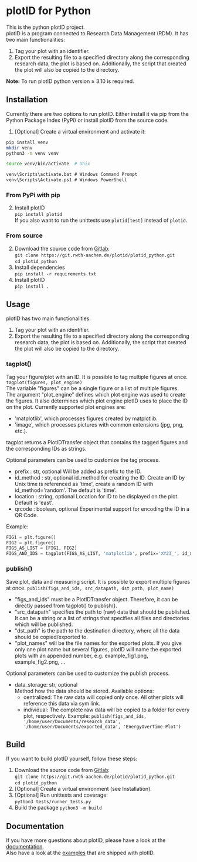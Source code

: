 # plotID for Python

This is the python plotID project.  
plotID is a program connected to Research Data Management (RDM). It has two main functionalities:
1. Tag your plot with an identifier.
2. Export the resulting file to a specified directory along the corresponding research data, the plot is based on. Additionally, the script that created the plot will also be copied to the directory.

**Note:** To run plotID python version &ge; 3.10 is required.

## Installation
Currently there are two options to run plotID. Either install it via pip from the Python Package Index (PyPi) or install plotID from the source code.

1. [Optional] Create a virtual environment and activate it:  
```bash
pip install venv
mkdir venv  
python3 -m venv venv

source venv/bin/activate  # Unix
```
```cmd
venv\Scripts\activate.bat # Windows Command Prompt
venv\Scripts\Activate.ps1 # Windows PowerShell
```

### From PyPi with pip
2. Install plotID  
`pip install plotid`  
If you also want to run the unittests use `plotid[test]` instead of `plotid`.

### From source
2. Download the source code from [Gitlab](https://git.rwth-aachen.de/plotid/plotid_python):  
`git clone https://git.rwth-aachen.de/plotid/plotid_python.git`  
`cd plotid_python`  
3. Install dependencies  
`pip install -r requirements.txt`  
4. Install plotID  
`pip install .`  

## Usage
plotID has two main functionalities:
1. Tag your plot with an identifier.
2. Export the resulting file to a specified directory along the corresponding research data, the plot is based on. Additionally, the script that created the plot will also be copied to the directory.

### tagplot()
Tag your figure/plot with an ID. It is possible to tag multiple figures at once.  
`tagplot(figures, plot_engine)`  
The variable "figures" can be a single figure or a list of multiple figures.  
The argument "plot_engine" defines which plot engine was used to create the figures. It also determines which plot engine plotID uses to place the ID on the plot. Currently supported plot engines are:
- 'matplotlib', which processes figures created by matplotlib.
- 'image', which processes pictures with common extensions (jpg, png, etc.).

tagplot returns a PlotIDTransfer object that contains the tagged figures and the corresponding IDs as strings.

Optional parameters can be used to customize the tag process.
- prefix : str, optional
        Will be added as prefix to the ID.
- id_method : str, optional
        id_method for creating the ID. Create an ID by Unix time is referenced as 'time', create a random ID with id_method='random'. The default is 'time'.
- location : string, optional
        Location for ID to be displayed on the plot. Default is 'east'.
- qrcode : boolean, optional
        Experimental support for encoding the ID in a QR Code.

Example:  
```python
FIG1 = plt.figure()  
FIG2 = plt.figure()   
FIGS_AS_LIST = [FIG1, FIG2]  
FIGS_AND_IDS = tagplot(FIGS_AS_LIST, 'matplotlib', prefix='XY23_', id_method='random', location='west')
```


### publish()
Save plot, data and measuring script. It is possible to export multiple figures at once.
`publish(figs_and_ids, src_datapath, dst_path, plot_name)`  
  
- "figs_and_ids" must be a PlotIDTransfer object. Therefore, it can be directly passed from tagplot() to publish().  
- "src_datapath" specifies the path to (raw) data that should be published. It can be a string or a list of strings that specifies all files and directories which will be published.  
- "dst_path" is the path to the destination directory, where all the data should be copied/exported to.  
- "plot_names" will be the file names for the exported plots. If you give only one plot name but several figures, plotID will name the exported plots with an appended number, e.g. example_fig1.png, example_fig2.png, ...  

Optional parameters can be used to customize the publish process.
- data_storage: str, optional  
        Method how the data should be stored. Available options:  
  - centralized: The raw data will copied only once. All other plots will reference this data via sym link.
  - individual: The complete raw data will be copied to a folder for every plot, respectively.
Example:
`publish(figs_and_ids, '/home/user/Documents/research_data', '/home/user/Documents/exported_data', 'EnergyOverTime-Plot')`  

## Build
If you want to build plotID yourself, follow these steps:  
1. Download the source code from [Gitlab](https://git.rwth-aachen.de/plotid/plotid_python):  
`git clone https://git.rwth-aachen.de/plotid/plotid_python.git`  
`cd plotid_python`  
2. [Optional] Create a virtual environment (see Installation).  
3. [Optional] Run unittests and coverage:  
`python3 tests/runner_tests.py`
4. Build the package
`python3 -m build`


## Documentation
If you have more questions about plotID, please have a look at the [documentation](https://plotid.pages.rwth-aachen.de/plotid_python).  
Also have a look at the [examples](./examples) that are shipped with plotID.
